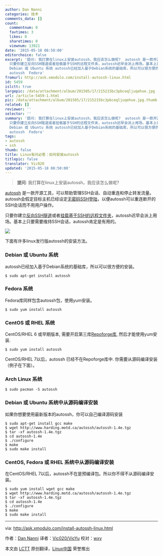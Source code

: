 ```yaml
---
author: Dan Nanni
categories: 技术
comments_data: []
count:
  commentnum: 0
  favtimes: 3
  likes: 0
  sharetimes: 0
  viewnum: 13921
date: '2015-05-18 08:50:00'
editorchoice: false
excerpt: '提问: 我打算在linux上安装autossh，我应该怎么做呢?  autossh 是一款开源工具，可以帮助管理SSH会话、自动重连和停止转发流量。autossh会假定目标主机已经设定无密码SSH登陆，以便autossh可以重连断开的SSH会话而不用用户操作。
  只要你建立反向SSH隧道或者挂载基于SSH的远程文件夹，autossh迟早会派上用场。基本上只要需要维持SSH会话，autossh肯定是有用的。  下面有许多linux发行版autossh的安装方法。
  Debian 或 Ubuntu 系统 autossh已经加入基于Debian系统的基础库，所以可以很方便的安装。 $ sudo apt-get install
  autossh  Fedora'
fromurl: http://ask.xmodulo.com/install-autossh-linux.html
id: 5459
islctt: true
largepic: /data/attachment/album/201505/17/215215bc3pbceqljuqehue.jpg
url: /article-5459-1.html
pic: /data/attachment/album/201505/17/215215bc3pbceqljuqehue.jpg.thumb.jpg
related: []
reviewer: ''
selector: ''
summary: '提问: 我打算在linux上安装autossh，我应该怎么做呢?  autossh 是一款开源工具，可以帮助管理SSH会话、自动重连和停止转发流量。autossh会假定目标主机已经设定无密码SSH登陆，以便autossh可以重连断开的SSH会话而不用用户操作。
  只要你建立反向SSH隧道或者挂载基于SSH的远程文件夹，autossh迟早会派上用场。基本上只要需要维持SSH会话，autossh肯定是有用的。  下面有许多linux发行版autossh的安装方法。
  Debian 或 Ubuntu 系统 autossh已经加入基于Debian系统的基础库，所以可以很方便的安装。 $ sudo apt-get install
  autossh  Fedora'
tags:
- autossh
- ssh
thumb: false
title: Linux有问必答：如何安装autossh
titlepic: false
translator: Vic020
updated: '2015-05-18 08:50:00'
---
```



> 
> **提问**: 我打算在linux上安装autossh，我应该怎么做呢?
> 
> 
> 


[autossh](http://www.harding.motd.ca/autossh/) 是一款开源工具，可以帮助管理SSH会话、自动重连和停止转发流量。autossh会假定目标主机已经设定[无密码SSH登陆](/article-5444-1.html)，以便autossh可以重连断开的SSH会话而不用用户操作。


只要你建立[反向SSH隧道](http://xmodulo.com/access-linux-server-behind-nat-reverse-ssh-tunnel.html)或者[挂载基于SSH的远程文件夹](http://xmodulo.com/how-to-mount-remote-directory-over-ssh-on-linux.html)，autossh迟早会派上用场。基本上只要需要维持SSH会话，autossh肯定是有用的。


![](/data/attachment/album/201505/17/215215bc3pbceqljuqehue.jpg)


下面有许多linux发行版autossh的安装方法。


### Debian 或 Ubuntu 系统


autossh已经加入基于Debian系统的基础库，所以可以很方便的安装。



```
$ sudo apt-get install autossh 

```

### Fedora 系统


Fedora库同样包含autossh包，使用yum安装。



```
$ sudo yum install autossh 

```

### CentOS 或 RHEL 系统


CentOS/RHEL 6 或早期版本, 需要开启第三库[Repoforge库](http://xmodulo.com/how-to-set-up-rpmforge-repoforge-repository-on-centos.html), 然后才能使用yum安装.



```
$ sudo yum install autossh 

```

CentOS/RHEL 7以后，autossh 已经不在Repoforge库中. 你需要从源码编译安装（例子在下面）。


### Arch Linux 系统



```
$ sudo pacman -S autossh 

```

### Debian 或 Ubuntu 系统中从源码编译安装


如果你想要使用最新版本的autossh，你可以自己编译源码安装



```
$ sudo apt-get install gcc make
$ wget http://www.harding.motd.ca/autossh/autossh-1.4e.tgz
$ tar -xf autossh-1.4e.tgz
$ cd autossh-1.4e
$ ./configure
$ make
$ sudo make install 

```

### CentOS, Fedora 或 RHEL 系统中从源码编译安装


在CentOS/RHEL 7以后，autossh不在是预编译包。所以你不得不从源码编译安装。



```
$ sudo yum install wget gcc make
$ wget http://www.harding.motd.ca/autossh/autossh-1.4e.tgz
$ tar -xf autossh-1.4e.tgz
$ cd autossh-1.4e
$ ./configure
$ make
$ sudo make install 

```



---


via: <http://ask.xmodulo.com/install-autossh-linux.html>


作者：[Dan Nanni](http://ask.xmodulo.com/author/nanni) 译者：[Vic020/VicYu](http://vicyu.net) 校对：[wxy](https://github.com/wxy)


本文由 [LCTT](https://github.com/LCTT/TranslateProject) 原创翻译，[Linux中国](https://linux.cn/) 荣誉推出